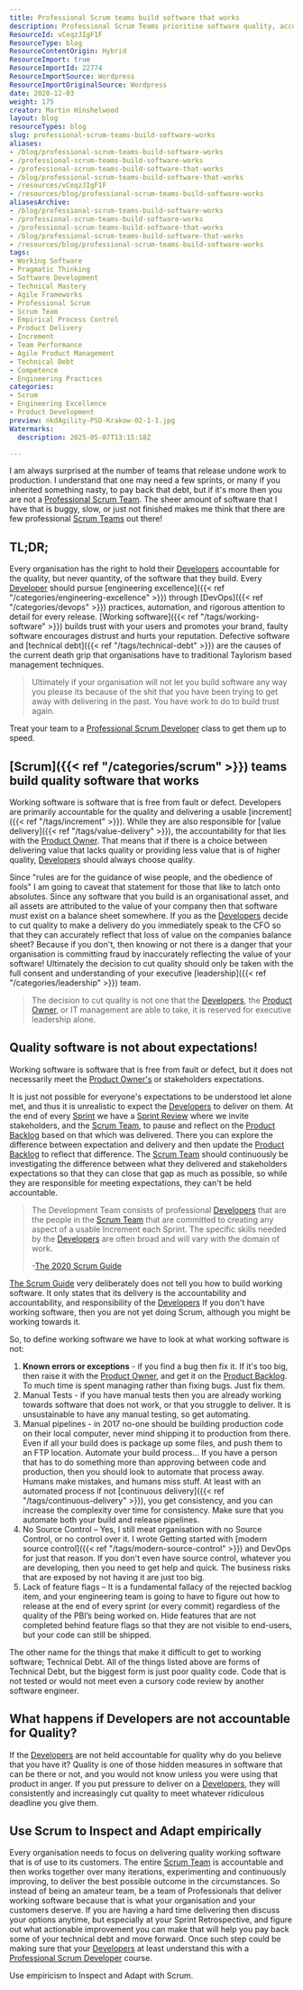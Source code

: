 ```yaml
---
title: Professional Scrum teams build software that works
description: Professional Scrum Teams prioritise software quality, accountability, and continuous improvement, ensuring each release is reliable, defect-free, and delivers real value.
ResourceId: vCeqzJIgF1F
ResourceType: blog
ResourceContentOrigin: Hybrid
ResourceImport: true
ResourceImportId: 22774
ResourceImportSource: Wordpress
ResourceImportOriginalSource: Wordpress
date: 2020-12-03
weight: 175
creator: Martin Hinshelwood
layout: blog
resourceTypes: blog
slug: professional-scrum-teams-build-software-works
aliases:
- /blog/professional-scrum-teams-build-software-works
- /professional-scrum-teams-build-software-works
- /professional-scrum-teams-build-software-that-works
- /blog/professional-scrum-teams-build-software-that-works
- /resources/vCeqzJIgF1F
- /resources/blog/professional-scrum-teams-build-software-works
aliasesArchive:
- /blog/professional-scrum-teams-build-software-works
- /professional-scrum-teams-build-software-works
- /professional-scrum-teams-build-software-that-works
- /blog/professional-scrum-teams-build-software-that-works
- /resources/blog/professional-scrum-teams-build-software-works
tags:
- Working Software
- Pragmatic Thinking
- Software Development
- Technical Mastery
- Agile Frameworks
- Professional Scrum
- Scrum Team
- Empirical Process Control
- Product Delivery
- Increment
- Team Performance
- Agile Product Management
- Technical Debt
- Competence
- Engineering Practices
categories:
- Scrum
- Engineering Excellence
- Product Development
preview: nkdAgility-PSD-Krakow-02-1-1.jpg
Watermarks:
  description: 2025-05-07T13:15:18Z

---
```

I am always surprised at the number of teams that release undone work to production. I understand that one may need a few sprints, or many if you inherited something nasty, to pay back that debt, but if it's more then you are not a [Professional Scrum Team](/blog/scrum-tapas-importance-professionalism/). The sheer amount of software that I have that is buggy, slow, or just not finished makes me think that there are few professional [Scrum Teams](/the-2020-scrum-guide/#scrum-team) out there!

## TL;DR;

Every organisation has the right to hold their [Developers](/the-2020-scrum-guide/#developers) accountable for the quality, but never quantity, of the software that they build. Every [](https://nkdagility.com/training/courses/professional-scrum-developer-training/)[Developer](https://nkdagility.com/the-2020-scrum-guide/#developers) should pursue [engineering excellence]({{< ref "/categories/engineering-excellence" >}}) through [DevOps]({{< ref "/categories/devops" >}}) practices, automation, and rigorous attention to detail for every release. [Working software]({{< ref "/tags/working-software" >}}) builds trust with your users and promotes your brand, faulty software encourages distrust and hurts your reputation. Defective software and [technical debt]({{< ref "/tags/technical-debt" >}}) are the causes of the current death grip that organisations have to traditional Taylorism based management techniques.

> Ultimately if your organisation will not let you build software any way you please its because of the shit that you have been trying to get away with delivering in the past. You have work to do to build trust again.

Treat your team to a [Professional Scrum Developer](https://nkdagility.com/training/courses/professional-scrum-developer-training/) class to get them up to speed.

## [Scrum]({{< ref "/categories/scrum" >}}) teams build quality software that works

Working software is software that is free from fault or defect. Developers are primarily accountable for the quality and delivering a usable [increment]({{< ref "/tags/increment" >}}). While they are also responsible for [value delivery]({{< ref "/tags/value-delivery" >}}), the accountability for that lies with the [Product Owner](/the-2020-scrum-guide/#product-owner). That means that if there is a choice between delivering value that lacks quality or providing less value that is of higher quality, [](https://nkdagility.com/training/courses/professional-scrum-developer-training/)[Developers](https://nkdagility.com/the-2020-scrum-guide/#developers) should always choose quality.

Since "rules are for the guidance of wise people, and the obedience of fools" I am going to caveat that statement for those that like to latch onto absolutes. Since any software that you build is an organisational asset, and all assets are attributed to the value of your company then that software must exist on a balance sheet somewhere. If you as the [Developers](https://nkdagility.com/the-2020-scrum-guide/#developers) decide to cut quality to make a delivery do you immediately speak to the CFO so that they can accurately reflect that loss of value on the companies balance sheet? Because if you don't, then knowing or not there is a danger that your organisation is committing fraud by inaccurately reflecting the value of your software! Ultimately the decision to cut quality should only be taken with the full consent and understanding of your executive [leadership]({{< ref "/categories/leadership" >}}) team.

> The decision to cut quality is not one that the [Developers](https://nkdagility.com/the-2020-scrum-guide/#developers), the [Product Owner](https://nkdagility.com/the-2020-scrum-guide/#product-owner), or IT management are able to take, it is reserved for executive leadership alone.

## Quality software is not about expectations!

Working software is software that is free from fault or defect, but it does not necessarily meet the [Product Owner's](https://nkdagility.com/the-2020-scrum-guide/#product-owner) or stakeholders expectations.

It is just not possible for everyone's expectations to be understood let alone met, and thus it is unrealistic to expect the [](https://nkdagility.com/training/courses/professional-scrum-developer-training/)[Developers](https://nkdagility.com/the-2020-scrum-guide/#developers) to deliver on them. At the end of every [Sprint](/the-2020-scrum-guide/#the-sprint) we have a [Sprint Review](/the-2020-scrum-guide/#sprint-review) where we invite stakeholders, and the [Scrum Team](/the-2020-scrum-guide/#scrum-team), to pause and reflect on the [Product Backlog](/the-2020-scrum-guide/#product-backlog) based on that which was delivered. There you can explore the difference between expectation and delivery and then update the [Product Backlog](/the-2020-scrum-guide/#product-backlog) to reflect that difference. The [Scrum Team](https://nkdagility.com/the-2020-scrum-guide/#scrum-team) should continuously be investigating the difference between what they delivered and stakeholders expectations so that they can close that gap as much as possible, so while they are responsible for meeting expectations, they can't be held accountable.

> The Development Team consists of professional [Developers](https://nkdagility.com/training/audiences/developers/) that are the people in the [Scrum Team](https://nkdagility.com/training/audiences/teams/) that are committed to creating any aspect of a usable Increment each Sprint. The specific skills needed by the [Developers](https://nkdagility.com/training/audiences/developers/) are often broad and will vary with the domain of work.
>
> \-[The 2020 Scrum Guide](https://nkdagility.com/the-2020-scrum-guide/#developers)

[The Scrum Guide](/the-2020-scrum-guide/) very deliberately does not tell you how to build working software. It only states that its delivery is the accountability and accountability, and responsibility of the [](https://nkdagility.com/training/courses/professional-scrum-developer-training/)[Developers](https://nkdagility.com/training/audiences/developers/) If you don't have working software, then you are not yet doing Scrum, although you might be working towards it.

So, to define working software we have to look at what working software is not:

1. **Known errors or exceptions** - if you find a bug then fix it. If it's too big, then raise it with the [Product Owner](https://nkdagility.com/the-2020-scrum-guide/#product-owner), and get it on the [Product Backlog](/the-2020-scrum-guide/#product-backlog). To much time is spent managing rather than fixing bugs. Just fix them.
2. Manual Tests - if you have manual tests then you are already working towards software that does not work, or that you struggle to deliver. It is unsustainable to have any manual testing, so get automating.
3. Manual pipelines - in 2017 no-one should be building production code on their local computer, never mind shipping it to production from there. Even if all your build does is package up some files, and push them to an FTP location. Automate your build process... If you have a person that has to do something more than approving between code and production, then you should look to automate that process away. Humans make mistakes, and humans miss stuff. At least with an automated process if not [continuous delivery]({{< ref "/tags/continuous-delivery" >}}), you get consistency, and you can increase the complexity over time for consistency. Make sure that you automate both your build and release pipelines.
4. No Source Control – Yes, I still meat organisation with no Source Control, or no control over it. I wrote Getting started with [modern source control]({{< ref "/tags/modern-source-control" >}}) and DevOps for just that reason. If you don't even have source control, whatever you are developing, then you need to get help and quick. The business risks that are exposed by not having it are just too big.
5. Lack of feature flags – It is a fundamental fallacy of the rejected backlog item, and your engineering team is going to have to figure out how to release at the end of every sprint (or every commit) regardless of the quality of the PBI’s being worked on. Hide features that are not completed behind feature flags so that they are not visible to end-users, but your code can still be shipped.

The other name for the things that make it difficult to get to working software; Technical Debt. All of the things listed above are forms of Technical Debt, but the biggest form is just poor quality code. Code that is not tested or would not meet even a cursory code review by another software engineer.

## What happens if Developers are not accountable for Quality?

If the [Developers](https://nkdagility.com/the-2020-scrum-guide/#developers) are not held accountable for quality why do you believe that you have it? Quality is one of those hidden measures in software that can be there or not, and you would not know unless you were using that product in anger. If you put pressure to deliver on a [](https://nkdagility.com/training/courses/professional-scrum-developer-training/)[Developers](https://nkdagility.com/training/audiences/developers/), they will consistently and increasingly cut quality to meet whatever ridiculous deadline you give them.

## Use Scrum to Inspect and Adapt empirically

Every organisation needs to focus on delivering quality working software that is of use to its customers. The entire [Scrum Team](/the-2020-scrum-guide/#scrum-team) is accountable and then works together over many iterations, experimenting and continuously improving, to deliver the best possible outcome in the circumstances. So instead of being an amateur team, be a team of Professionals that deliver working software because that is what your organisation and your customers deserve. If you are having a hard time delivering then discuss your options anytime, but especially at your Sprint Retrospective, and figure out what actionable improvement you can make that will help you pay back some of your technical debt and move forward. Once such step could be making sure that your [](https://nkdagility.com/training/courses/professional-scrum-developer-training/)[Developers](https://nkdagility.com/training/audiences/developers/) at least understand this with a [Professional Scrum Developer](https://nkdagility.com/training/courses/professional-scrum-developer-training/) course.

Use empiricism to Inspect and Adapt with Scrum.
